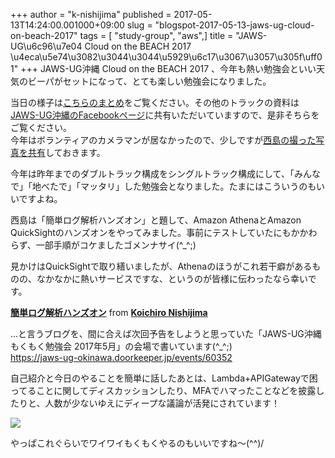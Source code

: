 +++
author = "k-nishijima"
published = 2017-05-13T14:24:00.001000+09:00
slug = "blogspot-2017-05-13-jaws-ug-cloud-on-beach-2017"
tags = [ "study-group", "aws",]
title = "JAWS-UG\u6c96\u7e04 Cloud on the BEACH 2017 \u4eca\u5e74\u3082\u3044\u3044\u5929\u6c17\u3067\u3057\u305f\uff01"
+++
JAWS-UG沖縄 Cloud on the BEACH 2017
、今年も熱い勉強会といい天気のビーパがセットになって、とても楽しい勉強会になりました。  
  
当日の様子は[こちらのまとめ](https://togetter.com/li/1105978)をご覧ください。その他のトラックの資料は[JAWS-UG沖縄のFacebookページ](https://www.facebook.com/groups/jawsug.okinawa/)に共有いただいていますので、是非そちらをご覧ください。  
今年はボランティアのカメラマンが居なかったので、少しですが[西島の撮った写真を共有](https://goo.gl/photos/aSL8iH5MJvxCCRcF6)しておきます。  
  
今年は昨年までのダブルトラック構成をシングルトラック構成にして、「みんなで」「地べたで」「マッタリ」した勉強会となりました。たまにはこういうのもいいですよね。  
  
西島は「簡単ログ解析ハンズオン」と題して、Amazon AthenaとAmazon
QuickSightのハンズオンをやってみました。事前にテストしていたにもかかわらず、一部手順がコケましたゴメンナサイ(^\_^;)  
  
見かけはQuickSightで取り繕いましたが、Athenaのほうがこれ若干癖があるものの、なかなかに熱いサービスですな、というのが皆様に伝わったなら幸いです。  

**[簡単ログ解析ハンズオン](https://www.slideshare.net/KoichiroNishijima/ss-75515547 "簡単ログ解析ハンズオン")**
from **[Koichiro
Nishijima](https://www.slideshare.net/KoichiroNishijima)**

  
  
...と言うブログを、間に合えば次回予告をしようと思っていた「JAWS-UG沖縄
もくもく勉強会 2017年5月」の会場で書いています(^\_^;)  
<https://jaws-ug-okinawa.doorkeeper.jp/events/60352>  
  
自己紹介と今日のやることを簡単に話したあとは、Lambda+APIGatewayで困ってることに関してディスカッションしたり、MFAでハマったことなどを披露したりと、人数が少ないゆえにディープな議論が活発にされています！  
  

[![](../images/thumbnails/blogspot-2017-05-13-jaws-ug-cloud-on-beach-2017-IMG_2525.JPG)](../images/blogspot-2017-05-13-jaws-ug-cloud-on-beach-2017-IMG_2525.JPG)

  
やっぱこれぐらいでワイワイもくもくやるのもいいですね〜(^^)/
